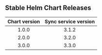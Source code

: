 ## Stable Helm Chart Releases

|Chart version|Sync service version|
|:---:|:---:|
|1.0.0|3.1.2|
|2.0.0|3.2.0|
|3.0.0|3.3.0|
